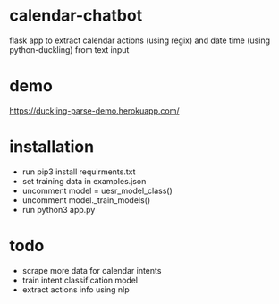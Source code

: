 # calendar-chatbot
flask app to extract calendar actions (using regix) and date time (using python-duckling) from text input

# demo
https://duckling-parse-demo.herokuapp.com/

# installation
- run pip3 install requirments.txt
- set training data in examples.json
- uncomment model = uesr_model_class()
- uncomment model._train_models()
- run python3 app.py

# todo
- scrape more data for calendar intents
- train intent classification model
- extract actions info using nlp
